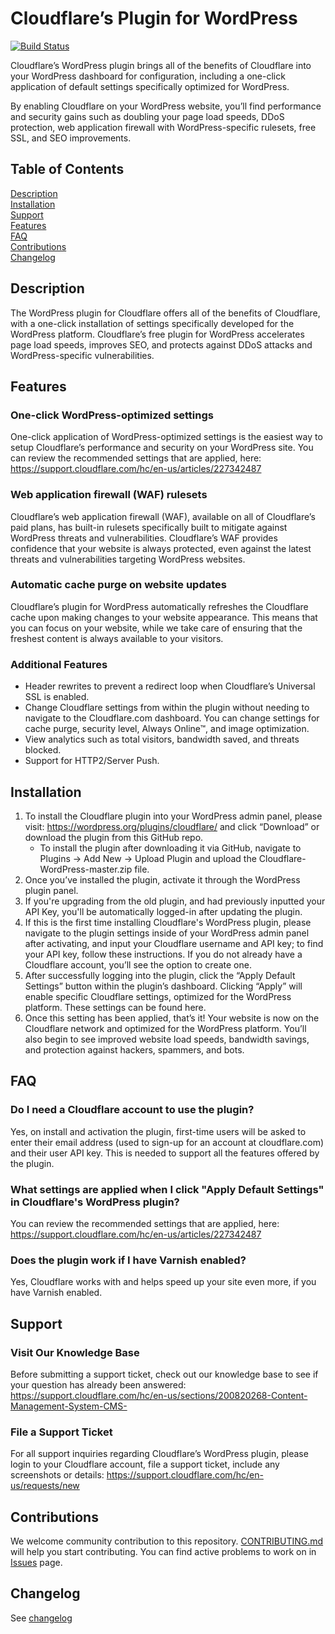 # Cloudflare’s Plugin for WordPress

[![Build Status](https://travis-ci.org/cloudflare/Cloudflare-WordPress.svg?branch=master)](https://travis-ci.org/cloudflare/Cloudflare-WordPress)

Cloudflare’s WordPress plugin brings all of the benefits of Cloudflare into your WordPress dashboard for configuration, including a one-click application of default settings specifically optimized for WordPress.

By enabling Cloudflare on your WordPress website, you’ll find performance and security gains such as doubling your page load speeds, DDoS protection, web application firewall with WordPress-specific rulesets, free SSL, and SEO improvements.

## Table of Contents

[Description](#description)  
[Installation](#installation)  
[Support](#support)  
[Features](#features)  
[FAQ](#faq)  
[Contributions](#contributions)  
[Changelog](#changelog)  

## Description

The WordPress plugin for Cloudflare offers all of the benefits of Cloudflare, with a one-click installation of settings specifically developed for the WordPress platform. Cloudflare’s free plugin for WordPress accelerates page load speeds, improves SEO, and protects against DDoS attacks and WordPress-specific vulnerabilities.

## Features

### One-click WordPress-optimized settings

One-click application of WordPress-optimized settings is the easiest way to setup Cloudflare’s performance and security on your WordPress site. You can review the recommended settings that are applied, here: <https://support.cloudflare.com/hc/en-us/articles/227342487>

### Web application firewall (WAF) rulesets

Cloudflare’s web application firewall (WAF), available on all of Cloudflare’s paid plans, has built-in rulesets specifically built to mitigate against WordPress threats and vulnerabilities. Cloudflare’s WAF provides confidence that your website is always protected, even against the latest threats and vulnerabilities targeting WordPress websites.

### Automatic cache purge on website updates

Cloudflare’s plugin for WordPress automatically refreshes the Cloudflare cache upon making changes to your website appearance. This means that you can focus on your website, while we take care of ensuring that the freshest content is always available to your visitors.

### Additional Features

- Header rewrites to prevent a redirect loop when Cloudflare’s Universal SSL is enabled.
- Change Cloudflare settings from within the plugin without needing to navigate to the Cloudflare.com dashboard. You can change settings for cache purge, security level, Always Online™, and image optimization.
- View analytics such as total visitors, bandwidth saved, and threats blocked.
- Support for HTTP2/Server Push.

## Installation

1. To install the Cloudflare plugin into your WordPress admin panel, please visit: <https://wordpress.org/plugins/cloudflare/> and click “Download” or download the plugin from this GitHub repo.
    - To install the plugin after downloading it via GitHub, navigate to Plugins → Add New → Upload Plugin and upload the Cloudflare-WordPress-master.zip file.
2. Once you’ve installed the plugin, activate it through the WordPress plugin panel.
3. If you're upgrading from the old plugin, and had previously inputted your API Key, you'll be automatically logged-in after updating the plugin.
4. If this is the first time installing Cloudflare's WordPress plugin, please navigate to the plugin settings inside of your WordPress admin panel after activating, and input your Cloudflare username and API key; to find your API key, follow these instructions. If you do not already have a Cloudflare account, you’ll see the option to create one.
5. After successfully logging into the plugin, click the “Apply Default Settings” button within the plugin’s dashboard. Clicking “Apply” will enable specific Cloudflare settings, optimized for the WordPress platform. These settings can be found here.
6. Once this setting has been applied, that’s it! Your website is now on the Cloudflare network and optimized for the WordPress platform. You’ll also begin to see improved website load speeds, bandwidth savings, and protection against hackers, spammers, and bots.

## FAQ

### Do I need a Cloudflare account to use the plugin?

Yes, on install and activation the plugin, first-time users will be asked to enter their email address (used to sign-up for an account at cloudflare.com) and their user API key. This is needed to support all the features offered by the plugin.

### What settings are applied when I click "Apply Default Settings" in Cloudflare's WordPress plugin?

 You can review the recommended settings that are applied, here: <https://support.cloudflare.com/hc/en-us/articles/227342487>

### Does the plugin work if I have Varnish enabled?

Yes, Cloudflare works with and helps speed up your site even more, if you have Varnish enabled.

## Support

### Visit Our Knowledge Base

Before submitting a support ticket, check out our knowledge base to see if your question has already been answered: <https://support.cloudflare.com/hc/en-us/sections/200820268-Content-Management-System-CMS->

### File a Support Ticket

For all support inquiries regarding Cloudflare’s WordPress plugin, please login to your Cloudflare account, file a support ticket, include any screenshots or details: <https://support.cloudflare.com/hc/en-us/requests/new>

## Contributions

We welcome community contribution to this repository. [CONTRIBUTING.md](CONTRIBUTING.md) will help you start contributing. You can find active problems to work on in [Issues](https://github.com/cloudflare/Cloudflare-WordPress/issues) page.

## Changelog

See [changelog](https://wordpress.org/plugins/cloudflare/changelog/)
